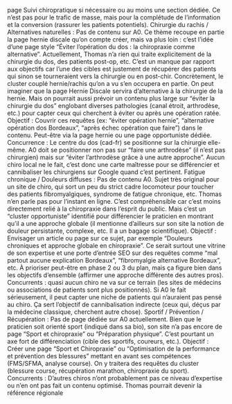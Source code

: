 page Suivi chiropratique si nécessaire ou au moins une section dédiée. Ce n’est pas pour le trafic de masse, mais pour la complétude de l’information et la conversion (rassurer les patients potentiels). Chirurgie du rachis / Alternatives naturelles : Pas de contenu sur A0. Ce thème recoupe en partie la page hernie discale qu’on compte créer, mais va plus loin : c’est l’idée d’une page style “Éviter l’opération du dos : la chiropraxie comme alternative”. Actuellement, Thomas n’a rien qui traite explicitement de la chirurgie du dos, des patients post-op, etc. C’est un manque par rapport aux objectifs car l’une des cibles est justement de récupérer des patients qui sinon se tourneraient vers la chirurgie ou en post-chir. Concrètement, le cluster couplé hernie/rachis qu’on a vu s’en occupera en partie. On peut imaginer que la page Hernie Discale servira d’alternative à la chirurgie de la hernie. Mais on pourrait aussi prévoir un contenu plus large sur “éviter la chirurgie du dos” englobant diverses pathologies (canal étroit, arthrodèse, etc.) pour capter ceux qui cherchent à éviter ou après une opération ratée. Objectif : Couvrir ces requêtes (ex: “éviter opération hernie”, “alternative opération dos Bordeaux”, “après échec opération que faire”) dans le contenu. Peut-être via la page hernie ou une page opportuniste dédiée. Concurrence : Le centre du dos (cad-fr) se positionne sur la chirurgie elle-même. A0 doit se positionner non pas sur “faire une arthrodèse” (il n’est pas chirurgien) mais sur “éviter l’arthrodèse grâce à une autre approche”. Aucun chiro local ne le fait, c’est donc une carte maîtresse pour se différencier et cannibaliser les chirurgiens sur Google quand c’est pertinent. Fatigue chronique / Douleurs diffuses : Pas de contenu A0. Sujet très original pour un site de chiro, qui sort un peu du strict cadre locomoteur pour toucher des patients fibromyalgiques, syndrome de fatigue chronique, etc. Thomas n’en parle pas pour l’instant en ligne. C’est compréhensible car c’est moins directement relié à la chiropraxie dans l’esprit du public. Mais c’est un “cluster opportuniste” identifié pour différencier le praticien en montrant qu’il a une approche globale (il mentionne d’ailleurs sur son site la notion de douleur persistante, complexe, etc. Il a un bagage scientifique). Objectif : Envisager un article ou page sur ce sujet, par exemple “Douleurs chroniques et approche globale en chiropraxie”. Ce serait surtout une vitrine de son expertise et une porte d’entrée SEO sur des requêtes comme “mal partout aucune explication Bordeaux”, “fibromyalgie alternative Bordeaux”, etc. À prioriser peut-être en phase 2 ou 3 du plan, mais ça figure bien dans les objectifs d’ensemble (affirmer une approche différente des autres pros). Concurrents : quasi aucun chiro ne va sur ce terrain (les sites de médecins ou associations de patients sont plus positionnés). Si A0 le fait sérieusement, il peut capter une niche de patients qui n’auraient pas pensé au chiro. Ça sert l’objectif de cannibalisation indirecte (ceux qui, déçus par la médecine classique, cherchent autre chose). Sportif / Prévention / Récupération : Pas de page dédiée sur A0 actuellement. Bien que le praticien soit orienté sport (indiqué dans sa bio), son site n’a pas encore de page “Sport et chiropraxie” ou “Préparation physique”. C’est pourtant un axe fort de différenciation (cible des sportifs, coureurs, etc.). Objectif : Créer une page “Sport et Chiropraxie” ou “Optimisation de la performance et prévention des blessures” mettant en avant ses compétences (FMS/SFMA, analyse course). On y traitera des requêtes du cluster (blessure course, récupération marathon, chiropraxie du sport). Concurrents : D’autres chiros n’ont probablement pas ce niveau d’expertise ou n’en ont pas fait un contenu optimisé. Thomas pourrait devenir la référence régionale